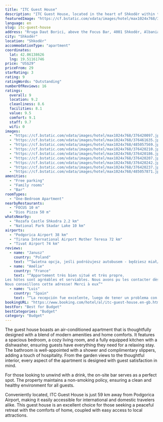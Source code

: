 ```yaml
---
title: "ITC Guest House"
description: "ITC Guest House, located in the heart of Shkodër within the Shkoder County region, presents a serene garden oasis for travelers."
featuredImage: "https://cf.bstatic.com/xdata/images/hotel/max1024x768/376420097.jpg?k=0e639ae2b8f3473a4bb1ac62f803ad7a6682ba1f2e1f8f02ea00a5fe21ff5030&o=&hp=1"
language: en
slug: itc-guest-house
address: "Rruga Daut Borici, above the Focus Bar, 4001 Shkodër, Albania"
city: "Shkodër"
location: "Shkodër"
accommodationType: "apartment"
coordinates:
  lat: 42.06138626
  lng: 19.51161746
price: "US$29"
priceFrom: 29
starRating: 3
rating: 9
ratingWords: "Outstanding"
numberOfReviews: 16
ratings:
  overall: 9
  location: 9.2
  cleanliness: 8.6
  facilities: 8.1
  value: 9.5
  comfort: 9.1
  staff: 9.7
  wifi: 0
images:
  - "https://cf.bstatic.com/xdata/images/hotel/max1024x768/376420097.jpg?k=0e639ae2b8f3473a4bb1ac62f803ad7a6682ba1f2e1f8f02ea00a5fe21ff5030&o=&hp=1"
  - "https://cf.bstatic.com/xdata/images/hotel/max1024x768/376461635.jpg?k=e35c2c2a54635bb42eff052ad895ca7c0f332f4cb5dbac07a446c93ef7340278&o=&hp=1"
  - "https://cf.bstatic.com/xdata/images/hotel/max1024x768/485057569.jpg?k=f788befe760a206ec2ec7620a2ab9eebc71001ccc8cc16d3665bc6e3e74711bc&o=&hp=1"
  - "https://cf.bstatic.com/xdata/images/hotel/max1024x768/376420210.jpg?k=c3eed14014c5eb6f9ad8420e1a7bb76650078f344bc32295f447b9debf7a45c2&o=&hp=1"
  - "https://cf.bstatic.com/xdata/images/hotel/max1024x768/376420186.jpg?k=9b41b0f336465a288fff9075086b26aafcc4f84a80718363b4324d9e0b4e570e&o=&hp=1"
  - "https://cf.bstatic.com/xdata/images/hotel/max1024x768/376420207.jpg?k=7aba8f3af9e003d16e866d2304948358302444e2962956f14b1b6c0043e78ff3&o=&hp=1"
  - "https://cf.bstatic.com/xdata/images/hotel/max1024x768/376420242.jpg?k=31a28d9d15f702bffc6df365c76577964c9359a0576ffb96598b890b83081a43&o=&hp=1"
  - "https://cf.bstatic.com/xdata/images/hotel/max1024x768/376420237.jpg?k=d8f0f795607ef653d011290a9518064dc0280f249861755a62c6e1f7851dcb15&o=&hp=1"
  - "https://cf.bstatic.com/xdata/images/hotel/max1024x768/485057871.jpg?k=438e0baaec0ca923e5d62568e140555568570fc21c05e8623d9af5660de5ffa1&o=&hp=1"
amenities:
  - "Free parking"
  - "Family rooms"
  - "Bar"
roomTypes:
  - "One-Bedroom Apartment"
nearbyRestaurants:
  - "FOCUS 10 m"
  - "Dios Pizza 50 m"
whatsNearby:
  - "Rozafa Castle Shkodra 2.2 km"
  - "National Park Skadar Lake 10 km"
airports:
  - "Podgorica Airport 38 km"
  - "Tirana International Airport Mother Teresa 72 km"
  - "Tivat Airport 74 km"
reviews:
  - name: "Janusz"
    country: "Poland"
    text: "“Świetna opcja, jeśli podróżujesz autobusem - będziesz miał/a tylko 1 km do przejścia od przystanku autobusów dalekobieżnych w Szkodrze. Bardzo dobry kontakt z gospodarzem.”"
  - name: "Amélie"
    country: "France"
    text: "“Appartement très bien situé et très propre.
Les hôtes sont agréables et serviables. Nous avons pu les contacter dès que besoin, de bons restaurants nous ont été recommandés de leur part.
Nous conseillons cette adresse! Merci à eux”"
  - name: "Luis"
    country: "Spain"
    text: "“La recepción fue excelente, luego de tener un problema con la anterior reserva , avisamos 10min antes y nos respondieron super rápido. Muy amables 100 por ciento recomendado.”"
bookingURL: "https://www.booking.com/hotel/al/itc-guest-house.en-gb.html?aid=8035640"
bestFor: "Best for Budget"
bestCategories: "Budget"
category: "Budget"
---
```


The guest house boasts an air-conditioned apartment that is thoughtfully designed with a blend of modern amenities and home comforts. It features a spacious bedroom, a cozy living room, and a fully equipped kitchen with a dishwasher, ensuring guests have everything they need for a relaxing stay. The bathroom is well-appointed with a shower and complimentary slippers, adding a touch of hospitality. From the garden views to the thoughtful interior, every aspect of the apartment is designed with guest satisfaction in mind.

For those looking to unwind with a drink, the on-site bar serves as a perfect spot. The property maintains a non-smoking policy, ensuring a clean and healthy environment for all guests.

Conveniently located, ITC Guest House is just 59 km away from Podgorica Airport, making it easily accessible for international and domestic travelers alike. This guest house is an excellent choice for those seeking a peaceful retreat with the comforts of home, coupled with easy access to local attractions.